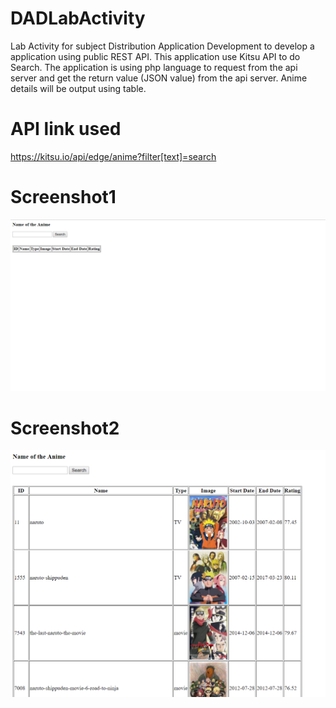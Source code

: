 # DADLabActivity
Lab Activity for subject Distribution Application Development to develop a application using public REST API. This application use Kitsu API to do Search. The application is using php language to request from the api server and get the return value (JSON value) from the api server. Anime details will be output using table.

# API link used
https://kitsu.io/api/edge/anime?filter[text]=search

# Screenshot1 
![alt text](https://github.com/Colazhai/DADLabActivity/blob/master/Screenshot1.png)

# Screenshot2
![alt text](https://github.com/Colazhai/DADLabActivity/blob/master/Screenshot2.png)
